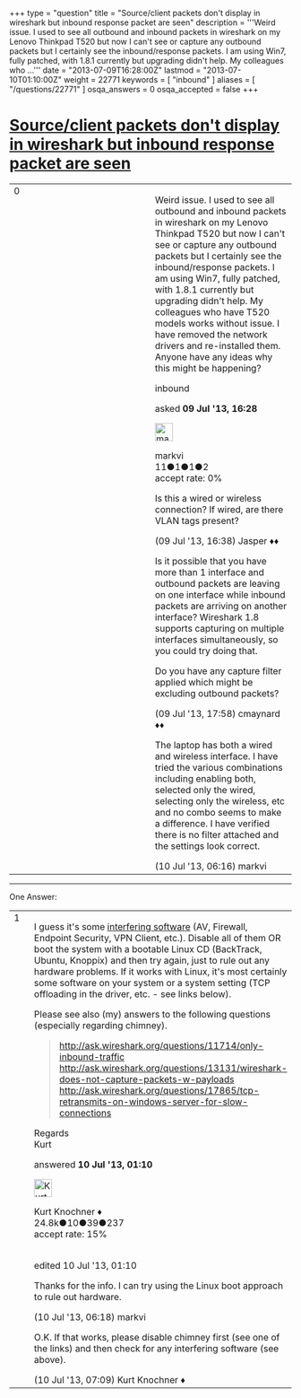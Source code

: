 +++
type = "question"
title = "Source/client packets don&#x27;t display in wireshark but inbound response packet are seen"
description = '''Weird issue. I used to see all outbound and inbound packets in wireshark on my Lenovo Thinkpad T520 but now I can&#x27;t see or capture any outbound packets but I certainly see the inbound/response packets. I am using Win7, fully patched, with 1.8.1 currently but upgrading didn&#x27;t help. My colleagues who ...'''
date = "2013-07-09T16:28:00Z"
lastmod = "2013-07-10T01:10:00Z"
weight = 22771
keywords = [ "inbound" ]
aliases = [ "/questions/22771" ]
osqa_answers = 0
osqa_accepted = false
+++

<div class="headNormal">

# [Source/client packets don't display in wireshark but inbound response packet are seen](/questions/22771/sourceclient-packets-dont-display-in-wireshark-but-inbound-response-packet-are-seen)

</div>

<div id="main-body">

<div id="askform">

<table id="question-table" style="width:100%;"><colgroup><col style="width: 50%" /><col style="width: 50%" /></colgroup><tbody><tr class="odd"><td style="width: 30px; vertical-align: top"><div class="vote-buttons"><div id="post-22771-score" class="post-score" title="current number of votes">0</div><div id="favorite-count" class="favorite-count"></div></div></td><td><div id="item-right"><div class="question-body"><p>Weird issue. I used to see all outbound and inbound packets in wireshark on my Lenovo Thinkpad T520 but now I can't see or capture any outbound packets but I certainly see the inbound/response packets. I am using Win7, fully patched, with 1.8.1 currently but upgrading didn't help. My colleagues who have T520 models works without issue. I have removed the network drivers and re-installed them. Anyone have any ideas why this might be happening?</p></div><div id="question-tags" class="tags-container tags">inbound</div><div id="question-controls" class="post-controls"></div><div class="post-update-info-container"><div class="post-update-info post-update-info-user"><p>asked <strong>09 Jul '13, 16:28</strong></p><img src="https://secure.gravatar.com/avatar/c439411f6f3c7ebcb7ff638c5866dc61?s=32&amp;d=identicon&amp;r=g" class="gravatar" width="32" height="32" alt="markvi&#39;s gravatar image" /><p>markvi<br />
<span class="score" title="11 reputation points">11</span><span title="1 badges"><span class="badge1">●</span><span class="badgecount">1</span></span><span title="1 badges"><span class="silver">●</span><span class="badgecount">1</span></span><span title="2 badges"><span class="bronze">●</span><span class="badgecount">2</span></span><br />
<span class="accept_rate" title="Rate of the user&#39;s accepted answers">accept rate:</span> <span title="markvi has no accepted answers">0%</span></p></div></div><div id="comments-container-22771" class="comments-container"><span id="22772"></span><div id="comment-22772" class="comment"><div id="post-22772-score" class="comment-score"></div><div class="comment-text"><p>Is this a wired or wireless connection? If wired, are there VLAN tags present?</p></div><div id="comment-22772-info" class="comment-info"><span class="comment-age">(09 Jul '13, 16:38)</span> Jasper ♦♦</div></div><span id="22778"></span><div id="comment-22778" class="comment"><div id="post-22778-score" class="comment-score"></div><div class="comment-text"><p>Is it possible that you have more than 1 interface and outbound packets are leaving on one interface while inbound packets are arriving on another interface? Wireshark 1.8 supports capturing on multiple interfaces simultaneously, so you could try doing that.</p><p>Do you have any capture filter applied which might be excluding outbound packets?</p></div><div id="comment-22778-info" class="comment-info"><span class="comment-age">(09 Jul '13, 17:58)</span> cmaynard ♦♦</div></div><span id="22799"></span><div id="comment-22799" class="comment"><div id="post-22799-score" class="comment-score"></div><div class="comment-text"><p>The laptop has both a wired and wireless interface. I have tried the various combinations including enabling both, selected only the wired, selecting only the wireless, etc and no combo seems to make a difference. I have verified there is no filter attached and the settings look correct.</p></div><div id="comment-22799-info" class="comment-info"><span class="comment-age">(10 Jul '13, 06:16)</span> markvi</div></div></div><div id="comment-tools-22771" class="comment-tools"></div><div class="clear"></div><div id="comment-22771-form-container" class="comment-form-container"></div><div class="clear"></div></div></td></tr></tbody></table>

------------------------------------------------------------------------

<div class="tabBar">

<span id="sort-top"></span>

<div class="headQuestions">

One Answer:

</div>

</div>

<span id="22787"></span>

<div id="answer-container-22787" class="answer">

<table style="width:100%;"><colgroup><col style="width: 50%" /><col style="width: 50%" /></colgroup><tbody><tr class="odd"><td style="width: 30px; vertical-align: top"><div class="vote-buttons"><div id="post-22787-score" class="post-score" title="current number of votes">1</div></div></td><td><div class="item-right"><div class="answer-body"><p>I guess it's some <a href="http://wiki.wireshark.org/CaptureSetup/InterferingSoftware">interfering software</a> (AV, Firewall, Endpoint Security, VPN Client, etc.). Disable all of them OR boot the system with a bootable Linux CD (BackTrack, Ubuntu, Knoppix) and then try again, just to rule out any hardware problems. If it works with Linux, it's most certainly some software on your system or a system setting (TCP offloading in the driver, etc. - see links below).</p><p>Please see also (my) answers to the following questions (especially regarding chimney).</p><blockquote><p><a href="http://ask.wireshark.org/questions/11714/only-inbound-traffic">http://ask.wireshark.org/questions/11714/only-inbound-traffic</a><br />
<a href="http://ask.wireshark.org/questions/13131/wireshark-does-not-capture-packets-w-payloads">http://ask.wireshark.org/questions/13131/wireshark-does-not-capture-packets-w-payloads</a><br />
<a href="http://ask.wireshark.org/questions/17865/tcp-retransmits-on-windows-server-for-slow-connections">http://ask.wireshark.org/questions/17865/tcp-retransmits-on-windows-server-for-slow-connections</a><br />
</p></blockquote><p>Regards<br />
Kurt</p></div><div class="answer-controls post-controls"></div><div class="post-update-info-container"><div class="post-update-info post-update-info-user"><p>answered <strong>10 Jul '13, 01:10</strong></p><img src="https://secure.gravatar.com/avatar/23b7bf5b13bc2c98b2e8aa9869ca5d75?s=32&amp;d=identicon&amp;r=g" class="gravatar" width="32" height="32" alt="Kurt%20Knochner&#39;s gravatar image" /><p>Kurt Knochner ♦<br />
<span class="score" title="24767 reputation points"><span>24.8k</span></span><span title="10 badges"><span class="badge1">●</span><span class="badgecount">10</span></span><span title="39 badges"><span class="silver">●</span><span class="badgecount">39</span></span><span title="237 badges"><span class="bronze">●</span><span class="badgecount">237</span></span><br />
<span class="accept_rate" title="Rate of the user&#39;s accepted answers">accept rate:</span> <span title="Kurt Knochner has 344 accepted answers">15%</span> </br></br></p></div><div class="post-update-info post-update-info-edited"><p>edited 10 Jul '13, 01:10</p></div></div><div id="comments-container-22787" class="comments-container"><span id="22800"></span><div id="comment-22800" class="comment"><div id="post-22800-score" class="comment-score"></div><div class="comment-text"><p>Thanks for the info. I can try using the Linux boot approach to rule out hardware.</p></div><div id="comment-22800-info" class="comment-info"><span class="comment-age">(10 Jul '13, 06:18)</span> markvi</div></div><span id="22808"></span><div id="comment-22808" class="comment"><div id="post-22808-score" class="comment-score"></div><div class="comment-text"><p>O.K. If that works, please disable chimney first (see one of the links) and then check for any interfering software (see above).</p></div><div id="comment-22808-info" class="comment-info"><span class="comment-age">(10 Jul '13, 07:09)</span> Kurt Knochner ♦</div></div></div><div id="comment-tools-22787" class="comment-tools"></div><div class="clear"></div><div id="comment-22787-form-container" class="comment-form-container"></div><div class="clear"></div></div></td></tr></tbody></table>

</div>

<div class="paginator-container-left">

</div>

</div>

</div>

